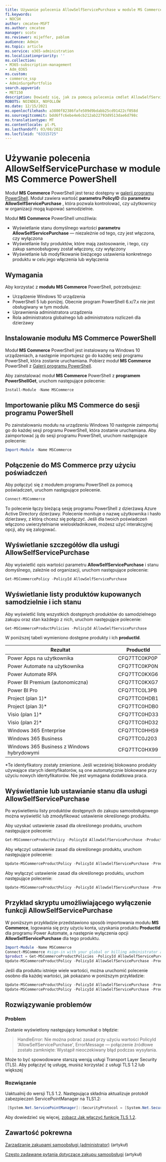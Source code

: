```yaml
---
title: Używanie polecenia AllowSelfServicePurchase w module MS Commerce PowerShell
f1.keywords:
- NOCSH
author: cmcatee-MSFT
ms.author: cmcatee
manager: scotv
ms.reviewer: mijeffer, pablom
audience: Admin
ms.topic: article
ms.service: o365-administration
ms.localizationpriority: ''
ms.collection:
- M365-subscription-management
- Adm_O365
ms.custom:
- commerce_ssp
- AdminSurgePortfolio
search.appverid:
- MET150
description: Dowiedz się, jak za pomocą polecenia cmdlet AllowSelfServicePurchase programu PowerShell włączyć lub wyłączyć zakup samoobsługowy.
ROBOTS: NOINDEX, NOFOLLOW
ms.date: 12/15/2021
ms.openlocfilehash: a3800f82386fafe509d9bdabb25cd91422cf058d
ms.sourcegitcommit: bdd6ffc6ebe4e6cb212ab22793d9513dae6d798c
ms.translationtype: MT
ms.contentlocale: pl-PL
ms.lasthandoff: 03/08/2022
ms.locfileid: "63315725"
---
```

# <a name="use-allowselfservicepurchase-for-the-mscommerce-powershell-module"></a>Używanie polecenia AllowSelfServicePurchase w module MS Commerce PowerShell

Moduł **MS Commerce** PowerShell jest teraz dostępny w [galerii programu PowerShell](https://aka.ms/allowselfservicepurchase-powershell-gallery). Moduł zawiera wartość **parametru PolicyID** dla **parametru AllowSelfServicePurchase** , która pozwala kontrolować, czy użytkownicy w organizacji mogą kupować samodzielnie.

Moduł **MS Commerce** PowerShell umożliwia:

- Wyświetlanie stanu domyślnego wartości **parametru AllowSelfServicePurchase** — niezależnie od tego, czy jest włączona, czy wyłączona
- Wyświetlanie listy produktów, które mają zastosowanie, i tego, czy zakup samoobsługowy został włączony, czy wyłączony
- Wyświetlanie lub modyfikowanie bieżącego ustawienia konkretnego produktu w celu jego włączenia lub wyłączenia

## <a name="requirements"></a>Wymagania

Aby korzystać z **modułu MS Commerce** PowerShell, potrzebujesz:

- Urządzenie Windows 10 urządzenia
- PowerShell 5 lub poniżej. Obecnie program PowerShell 6.x/7.x nie jest obsługiwany w tym module.
- Uprawnienia administratora urządzenia
- Rola administratora globalnego lub administratora rozliczeń dla dzierżawy

## <a name="install-the-mscommerce-powershell-module"></a>Instalowanie modułu MS Commerce PowerShell

Moduł **MS Commerce** PowerShell jest instalowany na Windows 10 urządzeniach, a następnie importujesz go do każdej sesji programu PowerShell, która zostanie uruchamiana. Pobierz moduł **MS Commerce** PowerShell z [Galerii programu PowerShell](https://aka.ms/allowselfservicepurchase-powershell-gallery).

Aby zainstalować moduł **MS Commerce** PowerShell z **programem PowerShellGet**, uruchom następujące polecenie:

```powershell
Install-Module -Name MSCommerce
```

## <a name="import-mscommerce-into-the-powershell-session"></a>Importowanie pliku MS Commerce do sesji programu PowerShell

Po zainstalowaniu modułu na urządzeniu Windows 10 następnie zaimportuj go do każdej sesji programu PowerShell, która zostanie uruchamiana. Aby zaimportować ją do sesji programu PowerShell, uruchom następujące polecenie:

```powershell
Import-Module -Name MSCommerce
```

## <a name="connect-to-mscommerce-with-your-credentials"></a>Połączenie do MS Commerce przy użyciu poświadczeń

Aby połączyć się z modułem programu PowerShell za pomocą poświadczeń, uruchom następujące polecenie.

```powershell
Connect-MSCommerce
```

To polecenie łączy bieżącą sesję programu PowerShell z dzierżawą Azure Active Directory dzierżawy. Polecenie monituje o nazwę użytkownika i hasło dzierżawy, z którą chcesz się połączyć. Jeśli dla twoich poświadczeń włączono uwierzytelnianie wieloskładnikowe, możesz użyć interakcyjnej opcji, aby się zalogować.

## <a name="view-details-for-allowselfservicepurchase"></a>Wyświetlanie szczegółów dla usługi AllowSelfServicePurchase

Aby wyświetlić opis wartości parametru **AllowSelfServicePurchase** i stanu domyślnego, zależnie od organizacji, uruchom następujące polecenie:

```powershell
Get-MSCommercePolicy -PolicyId AllowSelfServicePurchase
```

## <a name="view-a-list-of-self-service-purchase-products-and-their-status"></a>Wyświetlanie listy produktów kupowanych samodzielnie i ich stanu

Aby wyświetlić listę wszystkich dostępnych produktów do samodzielnego zakupu oraz stan każdego z nich, uruchom następujące polecenie:

```powershell
Get-MSCommerceProductPolicies -PolicyId AllowSelfServicePurchase
```

W poniższej tabeli wymieniono dostępne produkty i ich **productId**.

| Rezultat | ProductId |
|-----------------------------|--------------|
| Power Apps na użytkownika | CFQ7TTC0KP0P |
| Power Automate na użytkownika | CFQ7TTC0KP0N |
| Power Automate RPA | CFQ7TTC0KXG6  |
| Power BI Premium (autonomiczna) | CFQ7TTC0KXG7  |
| Power BI Pro | CFQ7TTC0L3PB |
| Project (plan 1)* | CFQ7TTC0HDB1 |
| Project (plan 3)* | CFQ7TTC0HDB0 |
| Visio (plan 1)* | CFQ7TTC0HD33 |
| Visio (plan 2)* | CFQ7TTC0HD32 |
| Windows 365 Enterprise | CFQ7TTC0HHS9 |
| Windows 365 Business | CFQ7TTC0J203 |
| Windows 365 Business z Windows hybrydowymi | CFQ7TTC0HX99 |

*Te identyfikatory zostały zmienione. Jeśli wcześniej blokowano produkty używające starych identyfikatorów, są one automatycznie blokowane przy użyciu nowych identyfikatorów. Nie jest wymagana dodatkowa praca.

## <a name="view-or-set-the-status-for-allowselfservicepurchase"></a>Wyświetlanie lub ustawianie stanu dla usługi AllowSelfServicePurchase

Po wyświetleniu listy produktów dostępnych do zakupu samoobsługowego można wyświetlić lub zmodyfikować ustawienie określonego produktu.

Aby uzyskać ustawienie zasad dla określonego produktu, uruchom następujące polecenie:

```powershell
Get-MSCommerceProductPolicy -PolicyId AllowSelfServicePurchase -ProductId CFQ7TTC0KP0N
```

Aby włączyć ustawienie zasad dla określonego produktu, uruchom następujące polecenie:

```powershell
Update-MSCommerceProductPolicy -PolicyId AllowSelfServicePurchase -ProductId CFQ7TTC0KP0N -Enabled $True
```

Aby wyłączyć ustawienie zasad dla określonego produktu, uruchom następujące polecenie:

```powershell
Update-MSCommerceProductPolicy -PolicyId AllowSelfServicePurchase -ProductId CFQ7TTC0KP0N -Enabled $False
```

## <a name="example-script-to-disable-allowselfservicepurchase"></a>Przykład skryptu umożliwiającego wyłączenie funkcji AllowSelfServicePurchase

W poniższym przykładzie przedstawiono sposób importowania modułu **MS Commerce**, logowania się przy użyciu konta, uzyskania produktu **ProductId** dla programu Power Automate, a następnie wyłączenia opcji **AllowSelfServicePurchase** dla tego produktu.

```powershell
Import-Module -Name MSCommerce
Connect-MSCommerce #sign-in with your global or billing administrator account when prompted
$product = Get-MSCommerceProductPolicies -PolicyId AllowSelfServicePurchase | where {$_.ProductName -match 'Power Automate'}
Update-MSCommerceProductPolicy -PolicyId AllowSelfServicePurchase -ProductId $product.ProductID -Enabled $false
```

Jeśli dla produktu istnieje wiele wartości, można uruchomić polecenie osobno dla każdej wartości, jak pokazano w poniższym przykładzie:

```powershell
Update-MSCommerceProductPolicy -PolicyId AllowSelfServicePurchase -ProductId $product[0].ProductID -Enabled $false
Update-MSCommerceProductPolicy -PolicyId AllowSelfServicePurchase -ProductId $product[1].ProductID -Enabled $false
```


## <a name="troubleshooting"></a>Rozwiązywanie problemów

### <a name="problem"></a>Problem

Zostanie wyświetlony następujący komunikat o błędzie:

> HandleError: Nie można pobrać zasad przy użyciu wartości PolicyId 'AllowSelfServicePurchase', ErrorMessage — połączenie źródłowe zostało zamknięte: Wystąpił nieoczekiwany błąd podczas wysyłania.

Może to być spowodowane starszą wersją usługi Transport Layer Security (TLS). Aby połączyć tę usługę, musisz korzystać z usługi TLS 1.2 lub większej

### <a name="solution"></a>Rozwiązanie

Uaktualnij do wersji TLS 1.2. Następująca składnia aktualizuje protokół zabezpieczeń ServicePointManager na TLS1.2:

```powershell
 [System.Net.ServicePointManager]::SecurityProtocol = [System.Net.SecurityProtocolType]::Tls12
```

Aby dowiedzieć się więcej, [zobacz Jak włączyć funkcję TLS 1.2](/mem/configmgr/core/plan-design/security/enable-tls-1-2).

<!--
## Uninstall the MSCommerce module

Before you uninstall the MSCommerce module, close your current PowerShell session, then open a new session with admin rights.

To remove the **MSCommerce** PowerShell module from your computer, run the following command:

```powershell
Uninstall-Module -Name MSCommerce
```-->

## <a name="related-content"></a>Zawartość pokrewna

[Zarządzanie zakupami samoobsługi (administrator)](manage-self-service-purchases-admins.md) (artykuł)

[Często zadawane pytania dotyczące zakupu samoobsługi](self-service-purchase-faq.yml) (artykuł)

